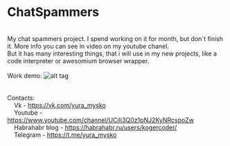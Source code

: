 # ChatSpammers
<br />My chat spammers project. I spend working on it for month, but don`t finish it. More info you can see in video on my youtube chanel.
<br />But it has many interesting things, that i will use in my new projects, like a code interpreter or awesomium browser wrapper.
<br />
<br />Work demo:
![alt tag](demo.gif)
<br />
<br />
<br />Contacts:
<br />&nbsp;&nbsp;&nbsp;&nbsp;Vk - https://vk.com/yura_mysko
<br />&nbsp;&nbsp;&nbsp;&nbsp;Youtube - https://www.youtube.com/channel/UCiIj3Q0z1pNJ2KyNRcspoZw
<br />&nbsp;&nbsp;&nbsp;&nbsp;Habrahabr blog - https://habrahabr.ru/users/kogercoder/
<br />&nbsp;&nbsp;&nbsp;&nbsp;Telegram - https://t.me/yura_mysko